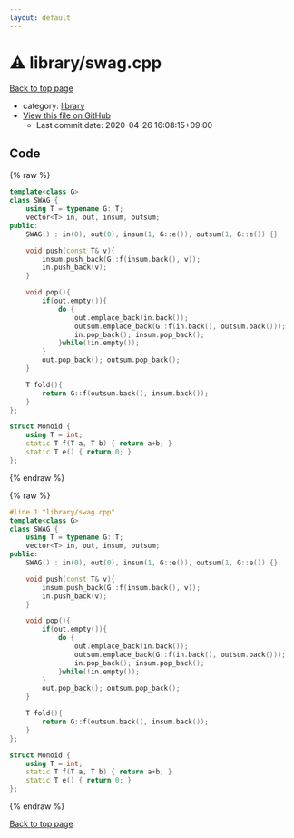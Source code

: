 ```yaml
---
layout: default
---
```


<!-- mathjax config similar to math.stackexchange -->
<script type="text/javascript" async
  src="https://cdnjs.cloudflare.com/ajax/libs/mathjax/2.7.5/MathJax.js?config=TeX-MML-AM_CHTML">
</script>
<script type="text/x-mathjax-config">
  MathJax.Hub.Config({
    TeX: { equationNumbers: { autoNumber: "AMS" }},
    tex2jax: {
      inlineMath: [ ['$','$'] ],
      processEscapes: true
    },
    "HTML-CSS": { matchFontHeight: false },
    displayAlign: "left",
    displayIndent: "2em"
  });
</script>

<script type="text/javascript" src="https://cdnjs.cloudflare.com/ajax/libs/jquery/3.4.1/jquery.min.js"></script>
<script src="https://cdn.jsdelivr.net/npm/jquery-balloon-js@1.1.2/jquery.balloon.min.js" integrity="sha256-ZEYs9VrgAeNuPvs15E39OsyOJaIkXEEt10fzxJ20+2I=" crossorigin="anonymous"></script>
<script type="text/javascript" src="../../assets/js/copy-button.js"></script>
<link rel="stylesheet" href="../../assets/css/copy-button.css" />


# :warning: library/swag.cpp

<a href="../../index.html">Back to top page</a>

* category: <a href="../../index.html#d521f765a49c72507257a2620612ee96">library</a>
* <a href="{{ site.github.repository_url }}/blob/master/library/swag.cpp">View this file on GitHub</a>
    - Last commit date: 2020-04-26 16:08:15+09:00




## Code

<a id="unbundled"></a>
{% raw %}
```cpp
template<class G>
class SWAG {
    using T = typename G::T;
    vector<T> in, out, insum, outsum;
public:
    SWAG() : in(0), out(0), insum(1, G::e()), outsum(1, G::e()) {}

    void push(const T& v){
        insum.push_back(G::f(insum.back(), v));
        in.push_back(v);
    }

    void pop(){
        if(out.empty()){
            do {
                out.emplace_back(in.back());
                outsum.emplace_back(G::f(in.back(), outsum.back()));
                in.pop_back(); insum.pop_back();
            }while(!in.empty());
        }
        out.pop_back(); outsum.pop_back();
    }

    T fold(){
        return G::f(outsum.back(), insum.back());
    }
};

struct Monoid {
    using T = int;
    static T f(T a, T b) { return a+b; }
    static T e() { return 0; }
};
```
{% endraw %}

<a id="bundled"></a>
{% raw %}
```cpp
#line 1 "library/swag.cpp"
template<class G>
class SWAG {
    using T = typename G::T;
    vector<T> in, out, insum, outsum;
public:
    SWAG() : in(0), out(0), insum(1, G::e()), outsum(1, G::e()) {}

    void push(const T& v){
        insum.push_back(G::f(insum.back(), v));
        in.push_back(v);
    }

    void pop(){
        if(out.empty()){
            do {
                out.emplace_back(in.back());
                outsum.emplace_back(G::f(in.back(), outsum.back()));
                in.pop_back(); insum.pop_back();
            }while(!in.empty());
        }
        out.pop_back(); outsum.pop_back();
    }

    T fold(){
        return G::f(outsum.back(), insum.back());
    }
};

struct Monoid {
    using T = int;
    static T f(T a, T b) { return a+b; }
    static T e() { return 0; }
};

```
{% endraw %}

<a href="../../index.html">Back to top page</a>

